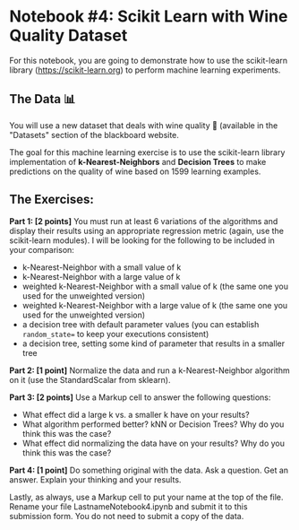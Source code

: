 # Notebook #4: Scikit Learn with Wine Quality Dataset

For this notebook, you are going to demonstrate how to use the scikit-learn library (https://scikit-learn.org) to perform machine learning experiments. 
## The Data :bar_chart: 
You will use a new dataset that deals with wine quality :wine_glass: (available in the "Datasets" section of the blackboard website. 

The goal for this machine learning exercise is to use the scikit-learn library implementation of **k-Nearest-Neighbors** and **Decision Trees** to make predictions on the quality of wine based on 1599 learning examples. 

## The Exercises:
**Part 1: [2 points]** You must run at least 6 variations of the algorithms and display their results using an appropriate regression metric (again, use the scikit-learn modules). I will be looking for the following to be included in your comparison:
* k-Nearest-Neighbor with a small value of k
* k-Nearest-Neighbor with a large value of k
* weighted k-Nearest-Neighbor with a small value of k (the same one you used for the unweighted version)
* weighted k-Nearest-Neighbor with a large value of k (the same one you used for the unweighted version)
* a decision tree with default parameter values (you can establish `random_state=` to keep your executions consistent)
* a decision tree, setting some kind of parameter that results in a smaller tree 

**Part 2: [1 point]** Normalize the data and run a k-Nearest-Neighbor algorithm on it (use the StandardScalar from sklearn).

**Part 3: [2 points]** Use a Markup cell to answer the following questions:
* What effect did a large k vs. a smaller k have on your results?
* What algorithm performed better? kNN or Decision Trees? Why do you think this was the case?
* What effect did normalizing the data have on your results? Why do you think this was the case? 

**Part 4: [1 point]** Do something original with the data. Ask a question. Get an answer. Explain your thinking and your results.

Lastly, as always, use a Markup cell to put your name at the top of the file. Rename your file LastnameNotebook4.ipynb and submit it to this submission form. You do not need to submit a copy of the data.
